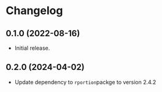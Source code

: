 # Changelog

## 0.1.0 (2022-08-16)

 - Initial release.

## 0.2.0 (2024-04-02)

 - Update dependency to `rportion`packge to version 2.4.2
